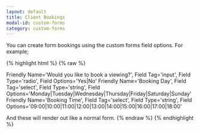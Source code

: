 ```yaml
---
layout: default
title: Client Bookings
modal-id: custom-forms
category: custom-forms
---
```

You can create form bookings using the custom forms field options. For example;

{% highlight html %}
{% raw %}

Friendly Name='Would you like to book a viewing?', Field Tag='input', Field Type='radio', Field Options='Yes|No'
Friendly Name='Booking Day', Field Tag='select', Field Type='string', Field Options='Monday|Tuesday|Wednesday|Thursday|Friday|Saturday|Sunday'
Friendly Name='Booking Time', Field Tag='select', Field Type='string', Field Options='09:00|10:00|11:00|12:00|13:00|14:00|15:00|16:00|17:00|18:00'

And these will render out like a normal form.
{% endraw %}
{% endhighlight %}
